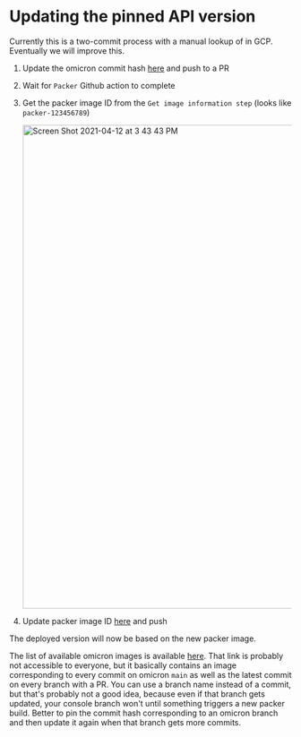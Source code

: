 # Updating the pinned API version

Currently this is a two-commit process with a manual lookup of in GCP. Eventually we will improve this.

1. Update the omicron commit hash [here](https://github.com/oxidecomputer/console/blob/c90ac1660273dbee2a2fe5456fc8318057444a13/.github/workflows/packer.yaml#L49) and push to a PR
2. Wait for `Packer` Github action to complete
3. Get the packer image ID from the `Get image information step` (looks like `packer-123456789`)

   <img width="864" alt="Screen Shot 2021-04-12 at 3 43 43 PM" src="https://user-images.githubusercontent.com/3612203/114452058-007cfe00-9ba6-11eb-9664-7ca466f1a280.png">

4. Update packer image ID [here](https://github.com/oxidecomputer/console/blob/d046263cbfbb80b08757e432a8fcd980b8facbe3/tools/create_gcp_instance.sh#L23) and push

The deployed version will now be based on the new packer image.

The list of available omicron images is available [here](https://github.com/orgs/oxidecomputer/packages/container/omicron/versions). That link is probably not accessible to everyone, but it basically contains an image corresponding to every commit on omicron `main` as well as the latest commit on every branch with a PR. You can use a branch name instead of a commit, but that's probably not a good idea, because even if that branch gets updated, your console branch won't until something triggers a new packer build. Better to pin the commit hash corresponding to an omicron branch and then update it again when that branch gets more commits.
